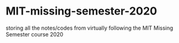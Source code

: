 # MIT-missing-semester-2020
storing all the notes/codes from virtually following the MIT Missing Semester course 2020
